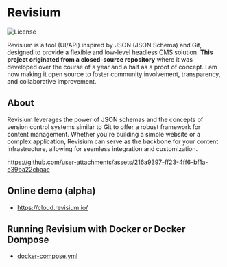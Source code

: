 # Revisium

![License](https://img.shields.io/badge/License-Apache%202.0-blue.svg)

Revisium is a tool (UI/API) inspired by JSON (JSON Schema) and Git, designed to provide a flexible and low-level headless CMS solution. **This project originated from a closed-source repository** where it was developed over the course of a year and a half as a proof of concept. I am now making it open source to foster community involvement, transparency, and collaborative improvement.

## About

Revisium leverages the power of JSON schemas and the concepts of version control systems similar to Git to offer a robust framework for content management. Whether you're building a simple website or a complex application, Revisium can serve as the backbone for your content infrastructure, allowing for seamless integration and customization.

https://github.com/user-attachments/assets/216a9397-ff23-4ff6-bf1a-e39ba22cbaac

## Online demo (alpha)

- https://cloud.revisium.io/

## Running Revisium with Docker or Docker Dompose

- [docker-compose.yml](https://github.com/revisium/revisium/blob/master/docker-compose.yml)
